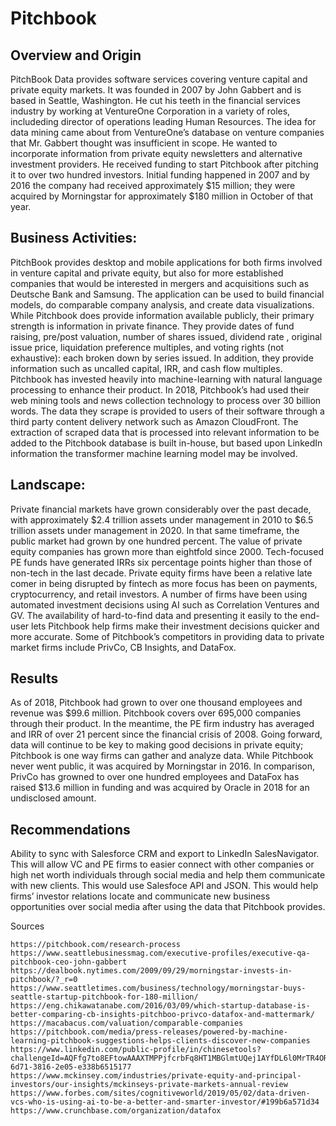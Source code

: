 # Pitchbook

## Overview and Origin

PitchBook Data provides software services covering venture capital and private equity markets. It was founded in 2007 by John Gabbert and is based in Seattle, Washington. He cut his teeth in the financial services industry by working at VentureOne Corporation in a variety of roles, includeding director of operations leading Human Resources. The idea for data mining came about from VentureOne’s database on venture companies that Mr. Gabbert thought was insufficient in scope. He wanted to incorporate information from private equity newsletters and alternative investment providers. He received funding to start Pitchbook after pitching it to over two hundred investors. Initial funding happened in 2007 and by 2016 the company had received approximately $15 million; they were acquired by Morningstar for approximately $180 million in October of that year.

## Business Activities:

PitchBook provides desktop and mobile applications for both firms involved in venture capital and private equity, but also for more established companies that would be interested in mergers and acquisitions such as Deutsche Bank and Samsung. The application can be used to build financial models, do comparable company analysis, and create data visualizations. While Pitchbook does provide information available publicly, their primary strength is information in private finance. They provide dates of fund raising, pre/post valuation, number of shares issued, dividend rate , original issue price, liquidation preference multiples, and voting rights (not exhaustive): each broken down by series issued. In addition, they provide information such as uncalled capital, IRR, and cash flow multiples. Pitchbook has invested heavily into machine-learning with natural language processing to enhance their product. In 2018, Pitchbook’s had used their web mining tools and news collection technology to process over 30 billion words. The data they scrape is provided to users of their software through a third party content delivery network such as Amazon CloudFront. The extraction of scraped data that is processed into relevant information to be added to the Pitchbook database is built in-house, but based upon LinkedIn information the transformer machine learning model may be involved.



## Landscape:

Private financial markets have grown considerably over the past decade, with approximately $2.4 trillion assets under management in 2010 to $6.5 trillion assets under management in 2020. In that same timeframe, the public market had grown by one hundred percent. The value of private equity companies has grown more than eightfold since 2000. Tech-focused PE funds have generated IRRs six percentage points higher than those of non-tech in the last decade. Private equity firms have been a relative late comer in being disrupted by fintech as more focus has been on payments, cryptocurrency, and retail investors. A number of firms have been using automated investment decisions using AI such as Correlation Ventures and GV. The availability of hard-to-find data and presenting it easily to the end-user lets Pitchbook help firms make their investment decisions quicker and more accurate. Some of Pitchbook’s competitors in providing data to private market firms include PrivCo, CB Insights, and DataFox.

## Results

As of 2018, Pitchbook had grown to over one thousand employees and revenue was $99.6 million. Pitchbook covers over 695,000 companies through their product. In the meantime, the PE firm industry has averaged and IRR of over 21 percent since the financial crisis of 2008. Going forward, data will continue to be key to making good decisions in private equity; Pitchbook is one way firms can gather and analyze data. While Pitchbook never went public, it was acquired by Morningstar in 2016. In comparison, PrivCo has growned to over one hundred employees and DataFox has raised $13.6 million in funding and was acquired by Oracle in 2018 for an undisclosed amount.


## Recommendations

Ability to sync with Salesforce CRM and export to LinkedIn SalesNavigator. This will allow VC and PE firms to easier connect with other companies or high net worth individuals through social media and help them communicate with new clients. This would use Salesfoce API and JSON. This would help firms’ investor relations locate and communicate new business opportunities over social media after using the data that Pitchbook provides.

Sources
```
https://pitchbook.com/research-process
https://www.seattlebusinessmag.com/executive-profiles/executive-qa-pitchbook-ceo-john-gabbert
https://dealbook.nytimes.com/2009/09/29/morningstar-invests-in-pitchbook/?_r=0
https://www.seattletimes.com/business/technology/morningstar-buys-seattle-startup-pitchbook-for-180-million/
https://eng.chikawatanabe.com/2016/03/09/which-startup-database-is-better-comparing-cb-insights-pitchboo-privco-datafox-and-mattermark/
https://macabacus.com/valuation/comparable-companies
https://pitchbook.com/media/press-releases/powered-by-machine-learning-pitchbook-suggestions-helps-clients-discover-new-companies
https://www.linkedin.com/public-profile/in/chinesetools?challengeId=AQFfg7to8EFtowAAAXTMPPjfcrbFq8HT1MBGlmtUQej1AYfDL6l0MrTR4ORNeiMjMRIMLQUqqv7Fq_R3AWcvauKkSY7vh0tcNQ&submissionId=06b10a4d-6d71-3816-2e05-e338b6515177
https://www.mckinsey.com/industries/private-equity-and-principal-investors/our-insights/mckinseys-private-markets-annual-review
https://www.forbes.com/sites/cognitiveworld/2019/05/02/data-driven-vcs-who-is-using-ai-to-be-a-better-and-smarter-investor/#199b6a571d34
https://www.crunchbase.com/organization/datafox
```